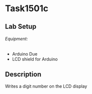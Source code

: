 # Task1501c
## Lab Setup
###### Equipment:
- Arduino Due
- LCD shield for Arduino

## Description
Writes a digit number on the LCD display 



